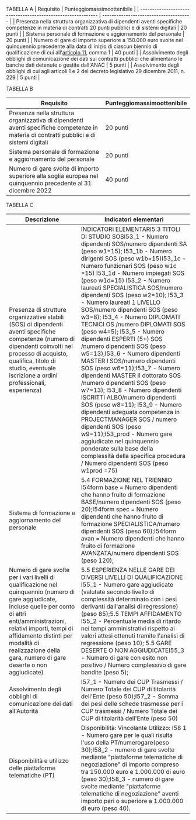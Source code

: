 TABELLA A 
| Requisito                                                    | Punteggiomassimoottenibile |
| ------------------------------------------------------------ | -------------------------------------- |
| Presenza nella struttura organizzativa di dipendenti aventi specifiche competenze in materia di contratti 20 punti pubblici e di sistemi digitali | 20 punti                               |
| Sistema personale di formazione e aggiornamento del personale | 20 punti                               |
| Numero di gare di importo superiore a 150.000 euro svolte nel quinquennio precedente alla data di inizio di ciascun biennio di qualificazione di cui all'[articolo 11](/allegato-2.4-articolo-11/2), comma 1 | 40 punti                               |
| Assolvimento degli obblighi di comunicazione dei dati sui contratti pubblici che alimentano le banche dati detenute o gestite dall'ANAC | 5 punti                                |
| Assolvimento degli obblighi di cui agli articoli 1 e 2 del decreto legislativo 29 dicembre 2011, n. 229 | 5 punti                                |

TABELLA B

| Requisito                                                    | Punteggiomassimoottenibile |
| ------------------------------------------------------------ | -------------------------------------- |
| Presenza nella struttura organizzativa di dipendenti aventi specifiche competenze in materia di contratti pubblici e di sistemi digitali | 20 punti                               |
| Sistema personale di formazione e aggiornamento del personale | 20 punti                               |
| Numero di gare svolte di importo superiore alla soglia europea nel quinquennio precedente al 31 dicembre 2022 | 40 punti                               |



TABELLA C

| Descrizione                                                  | Indicatori elementari                                        |
| ------------------------------------------------------------ | ------------------------------------------------------------ |
| Presenza di strutture organizzative stabili (SOS) di dipendenti aventi specifiche competenze (numero di dipendenti coinvolti nel processo di acquisto, qualifica, titolo di studio, eventuale iscrizione a ordini professionali, esperienza) | INDICATORI ELEMENTARI5.3 TITOLI DI STUDIO SOSI53_1 - Numero dipendenti SOS/numero dipendenti SA (peso w1=15); I53_1b - Numero dirigenti SOS (peso w1b=15)I53_1c - Numero funzionari SOS (peso w1c =15) I53_1d - Numero impiegati SOS (peso w1d=15) I53_2 - Numero laureati SPECIALISTICA SOS/numero dipendenti SOS (peso w2=10); I53_3 - Numero laureati 1 LIVELLO SOS/numero dipendenti SOS (peso w3=8); I53_4 - Numero DIPLOMATI TECNICI OS /numero DIPLOMATI SOS (peso w4=5); I53_5 - Numero dipendenti ESPERTI (5+) SOS /numero dipendenti SOS (peso w5=13);I53_6 - Numero dipendenti MASTER I SOS/numero dipendenti SOS (peso w6=11);I53_7 - Numero dipendenti MASTER II dottorato SOS /numero dipendenti SOS (peso w7=13); I53_8 - Numero dipendenti ISCRITTI ALBO/numero dipendenti SOS (peso w8=11); I53_9 - Numero dipendenti adeguata competenza in PROJECTMANAGER SOS / numero dipendenti SOS (peso w9=11);I53_prod - Numero gare aggiudicate nel quinquennio ponderate sulla base della complessità della specifica procedura / Numero dipendenti SOS (peso w1prod =75) |
| Sistema di formazione e aggiornamento del personale          | 5.4 FORMAZIONE NEL TRIENNIO I54form base = Numero dipendenti che hanno fruito di formazione BASE/numero dipendenti SOS (peso 20);I54form spec = Numero dipendenti che hanno fruito di formazione SPECIALISTICA/numero dipendenti SOS (peso 60);I54form avan = Numero dipendenti che hanno fruito di formazione  AVANZATA/numero dipendenti SOS (peso 120); |
| Numero di gare svolte per i vari livelli di qualificazione nel quinquennio (numero di gare aggiudicate, incluse quelle per conto di altri enti/amministrazioni, relativi importi, tempi di affidamento distinti per modalità di realizzazione della gara, numero di gare deserte o non aggiudicate) | 5.5 ESPERIENZA NELLE GARE DEI DIVERSI LIVELLI DI QUALIFICAZIONE I55_1 - Numero gare aggiudicate (valutate secondo livello di complessità determinato con i pesi derivanti dall'analisi di regressione) (peso 85);5.5 TEMPI AFFIDAMENTO I55_2 - Percentuale media di ritardo nei tempi amministrativi rispetto ai valori attesi ottenuti tramite l'analisi di regressione (peso 10); 5.5 GARE DESERTE O NON AGGIUDICATEI55_3 - Numero di gare con esito non positivo / Numero complessivo di gare bandite (peso 5); |
| Assolvimento degli obblighi di comunicazione dei dati all'Autorità | I57_1 - Numero dei CUP Trasmessi / Numero Totale dei CUP di titolarità dell'Ente (peso 50);I57_2 - Somma dei pesi delle schede trasmesse per i CUP trasmessi / Numero Totale dei CUP di titolarità dell'Ente (peso 50) |
| Disponibilità e utilizzo delle piattaforme telematiche (PT)  | Disponibilità: Vincolante  Utilizzo: I58 1 - Numero gare per le quali risulta l'uso della PT/numerogare(peso 30);I58_2 - numero di gare svolte mediante "piattaforme telematiche di negoziazione" di importo compreso tra 150.000 euro e  1.000.000 di euro (peso 30);I58_3 - numero di gare svolte mediante "piattaforme telematiche di negoziazione" aventi importo pari o superiore a 1.000.000 di euro (peso 40). |

